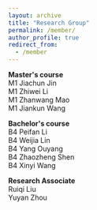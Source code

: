 ```yaml
---
layout: archive
title: "Research Group"
permalink: /member/
author_profile: true
redirect_from:
  - /member
---
```


**Master's course** <br />
M1 Jiachun Jin <br />
M1 Zhiwei Li <br />
M1 Zhanwang Mao <br />
M1 Jiankun Wang <br />

**Bachelor's course** <br />
B4 Peifan Li <br />
B4 Weijia Lin <br />
B4 Yang Ouyang <br />
B4 Zhaozheng Shen <br />
B4 Xinyi Wang <br />



**Research Associate** <br />
Ruiqi Liu <br />
Yuyan Zhou <br />


<!---**Undergraduate Student** <br />--->
